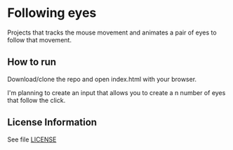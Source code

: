 # Following eyes

Projects that tracks the mouse movement and animates a pair of eyes to follow that movement.

## How to run
Download/clone the repo and open index.html with your browser.

I'm planning to create an input that allows you to create a n number of eyes that follow the click.

## License Information

See file [LICENSE](https://github.com/jfdlv/following-eyes/blob/main/LICENSE)
